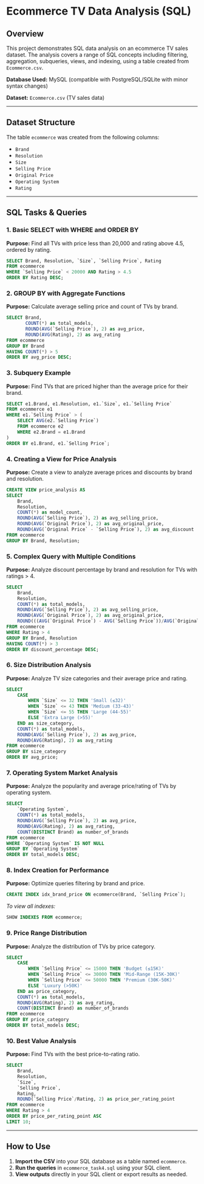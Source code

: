 # Ecommerce TV Data Analysis (SQL)

## Overview

This project demonstrates SQL data analysis on an ecommerce TV sales dataset. The analysis covers a range of SQL concepts including filtering, aggregation, subqueries, views, and indexing, using a table created from `Ecommerce.csv`.

**Database Used:** MySQL (compatible with PostgreSQL/SQLite with minor syntax changes)

**Dataset:** `Ecommerce.csv` (TV sales data)

---

## Dataset Structure

The table `ecommerce` was created from the following columns:

- `Brand`
- `Resolution`
- `Size`
- `Selling Price`
- `Original Price`
- `Operating System`
- `Rating`

---

## SQL Tasks & Queries

### 1. Basic SELECT with WHERE and ORDER BY
**Purpose:** Find all TVs with price less than 20,000 and rating above 4.5, ordered by rating.
```sql
SELECT Brand, Resolution, `Size`, `Selling Price`, Rating
FROM ecommerce
WHERE `Selling Price` < 20000 AND Rating > 4.5
ORDER BY Rating DESC;
```

### 2. GROUP BY with Aggregate Functions
**Purpose:** Calculate average selling price and count of TVs by brand.
```sql
SELECT Brand, 
       COUNT(*) as total_models,
       ROUND(AVG(`Selling Price`), 2) as avg_price,
       ROUND(AVG(Rating), 2) as avg_rating
FROM ecommerce
GROUP BY Brand
HAVING COUNT(*) > 5
ORDER BY avg_price DESC;
```

### 3. Subquery Example
**Purpose:** Find TVs that are priced higher than the average price for their brand.
```sql
SELECT e1.Brand, e1.Resolution, e1.`Size`, e1.`Selling Price`
FROM ecommerce e1
WHERE e1.`Selling Price` > (
    SELECT AVG(e2.`Selling Price`)
    FROM ecommerce e2
    WHERE e2.Brand = e1.Brand
)
ORDER BY e1.Brand, e1.`Selling Price`;
```

### 4. Creating a View for Price Analysis
**Purpose:** Create a view to analyze average prices and discounts by brand and resolution.
```sql
CREATE VIEW price_analysis AS
SELECT 
    Brand,
    Resolution,
    COUNT(*) as model_count,
    ROUND(AVG(`Selling Price`), 2) as avg_selling_price,
    ROUND(AVG(`Original Price`), 2) as avg_original_price,
    ROUND(AVG(`Original Price` - `Selling Price`), 2) as avg_discount
FROM ecommerce
GROUP BY Brand, Resolution;
```

### 5. Complex Query with Multiple Conditions
**Purpose:** Analyze discount percentage by brand and resolution for TVs with ratings > 4.
```sql
SELECT 
    Brand,
    Resolution,
    COUNT(*) as total_models,
    ROUND(AVG(`Selling Price`), 2) as avg_selling_price,
    ROUND(AVG(`Original Price`), 2) as avg_original_price,
    ROUND(((AVG(`Original Price`) - AVG(`Selling Price`))/AVG(`Original Price`) * 100), 2) as discount_percentage
FROM ecommerce
WHERE Rating > 4
GROUP BY Brand, Resolution
HAVING COUNT(*) > 3
ORDER BY discount_percentage DESC;
```

### 6. Size Distribution Analysis
**Purpose:** Analyze TV size categories and their average price and rating.
```sql
SELECT 
    CASE 
        WHEN `Size` <= 32 THEN 'Small (≤32)'
        WHEN `Size` <= 43 THEN 'Medium (33-43)'
        WHEN `Size` <= 55 THEN 'Large (44-55)'
        ELSE 'Extra Large (>55)'
    END as size_category,
    COUNT(*) as total_models,
    ROUND(AVG(`Selling Price`), 2) as avg_price,
    ROUND(AVG(Rating), 2) as avg_rating
FROM ecommerce
GROUP BY size_category
ORDER BY avg_price;
```

### 7. Operating System Market Analysis
**Purpose:** Analyze the popularity and average price/rating of TVs by operating system.
```sql
SELECT 
    `Operating System`,
    COUNT(*) as total_models,
    ROUND(AVG(`Selling Price`), 2) as avg_price,
    ROUND(AVG(Rating), 2) as avg_rating,
    COUNT(DISTINCT Brand) as number_of_brands
FROM ecommerce
WHERE `Operating System` IS NOT NULL
GROUP BY `Operating System`
ORDER BY total_models DESC;
```

### 8. Index Creation for Performance
**Purpose:** Optimize queries filtering by brand and price.
```sql
CREATE INDEX idx_brand_price ON ecommerce(Brand, `Selling Price`);
```
*To view all indexes:*
```sql
SHOW INDEXES FROM ecommerce;
```

### 9. Price Range Distribution
**Purpose:** Analyze the distribution of TVs by price category.
```sql
SELECT 
    CASE 
        WHEN `Selling Price` <= 15000 THEN 'Budget (≤15K)'
        WHEN `Selling Price` <= 30000 THEN 'Mid-Range (15K-30K)'
        WHEN `Selling Price` <= 50000 THEN 'Premium (30K-50K)'
        ELSE 'Luxury (>50K)'
    END as price_category,
    COUNT(*) as total_models,
    ROUND(AVG(Rating), 2) as avg_rating,
    COUNT(DISTINCT Brand) as number_of_brands
FROM ecommerce
GROUP BY price_category
ORDER BY total_models DESC;
```

### 10. Best Value Analysis
**Purpose:** Find TVs with the best price-to-rating ratio.
```sql
SELECT 
    Brand,
    Resolution,
    `Size`,
    `Selling Price`,
    Rating,
    ROUND(`Selling Price`/Rating, 2) as price_per_rating_point
FROM ecommerce
WHERE Rating > 4
ORDER BY price_per_rating_point ASC
LIMIT 10;
```

---

## How to Use

1. **Import the CSV** into your SQL database as a table named `ecommerce`.
2. **Run the queries** in `ecommerce_task4.sql` using your SQL client.
3. **View outputs** directly in your SQL client or export results as needed.


